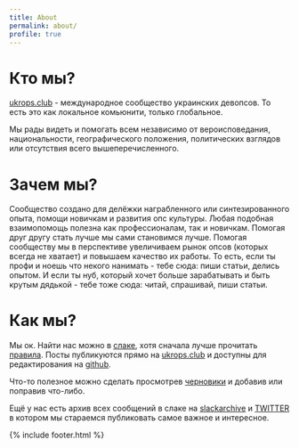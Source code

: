 ```yaml
---
title: About
permalink: about/
profile: true
---
```


# Кто мы?

[ukrops.club](http://ukrops.club) - международное сообщество украинских девопсов. То есть это как локальное комьюнити, только глобальное. 

Мы рады видеть и помогать всем независимо от вероисповедания, национальности, географического положения, политических взглядов или отсутствия всего вышеперечисленного. 

# Зачем мы?

Сообщество создано для делёжки награбленного или синтезированного опыта, помощи новичкам и развития опс культуры. Любая подобная взаимопомощь полезна как профессионалам, так и новичкам. Помогая друг другу стать лучше мы сами становимся лучше. Помогая сообществу мы в перспективе увеличиваем рынок опсов (которых всегда не хватает) и повышаем качество их работы. То есть, если ты профи и ноешь что некого нанимать - тебе сюда: пиши статьи, делись опытом. И если ты нуб, который хочет больше зарабатывать и быть крутым дядькой - тебе тоже сюда: читай, спрашивай, пиши статьи.

# Как мы?

Мы ок. Найти нас можно в [слаке](http://slack.ukrops.club/), хотя сначала лучше прочитать [правила](http://ukrops.club/slack). Посты публикуются прямо на [ukrops.club](http://ukrops.club) и доступны для редактирования на [github](https://github.com/ukrops/web/). 

Что-то полезное можно сделать просмотрев [черновики](https://github.com/ukrops/web/tree/gh-pages/_drafts) и добавив или поправив что-либо. 

Ещё у нас есть архив всех сообщений в слаке на [slackarchive](http://ukrops.slackarchive.io/general/) и [TWITTER](https://twitter.com/ukrops_club) в котором мы стараемся публиковать самое важное и интересное. 


{% include footer.html %}
